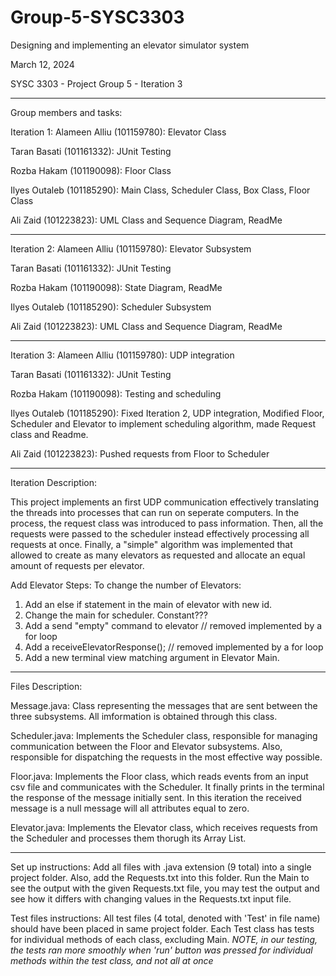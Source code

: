 # Group-5-SYSC3303
Designing and implementing  an elevator simulator system 

March 12, 2024 

SYSC 3303 - Project Group 5 - Iteration 3

------------------------------------------------------------------------------------------------------
Group members and tasks:

Iteration 1:
Alameen Alliu (101159780): Elevator Class

Taran Basati (101161332): JUnit Testing

Rozba Hakam (101190098): Floor Class 

Ilyes Outaleb (101185290): Main Class, Scheduler Class, Box Class, Floor Class 

Ali Zaid (101223823): UML Class and Sequence Diagram, ReadMe

------------------------------------------------------------------------------------------------------
Iteration 2:
Alameen Alliu (101159780): Elevator Subsystem

Taran Basati (101161332): JUnit Testing

Rozba Hakam (101190098): State Diagram, ReadMe

Ilyes Outaleb (101185290): Scheduler Subsystem

Ali Zaid (101223823): UML Class and Sequence Diagram, ReadMe

------------------------------------------------------------------------------------------------------
Iteration 3: 
Alameen Alliu (101159780): UDP integration

Taran Basati (101161332): JUnit Testing

Rozba Hakam (101190098): Testing and scheduling

Ilyes Outaleb (101185290): Fixed Iteration 2, UDP integration, Modified Floor, Scheduler and Elevator to implement scheduling algorithm, made Request class and Readme.

Ali Zaid (101223823): Pushed requests from Floor to Scheduler

------------------------------------------------------------------------------------------------------------------------------------------

Iteration Description: 

This project implements an first UDP communication effectively translating the threads into processes that can run on seperate computers. In the process,
the request class was introduced to pass information. Then, all the requests were passed to the scheduler instead effectively processing all requests at once.
Finally, a "simple" algorithm was implemented that allowed to create as many elevators as requested and allocate an equal amount of requests per elevator.

Add Elevator Steps:
To change the number of Elevators:
1) Add an else if statement in the main of elevator with new id.
2) Change the main for scheduler. Constant???
3) Add a send "empty" command to elevator // removed implemented by a for loop
4) Add a receiveElevatorResponse();	  // removed implemented by a for loop
5) Add a new terminal view matching argument in Elevator Main.

------------------------------------------------------------------------------------------------------------------------------------------

Files Description:

Message.java: Class representing the messages that are sent between the three subsystems. All imformation is obtained through this class.

Scheduler.java: Implements the Scheduler class, responsible for managing communication between the Floor and Elevator subsystems. Also, responsible for dispatching
the requests in the most effective way possible.

Floor.java: Implements the Floor class, which reads events from an input csv file and communicates with the Scheduler. It finally prints in the terminal the response
of the message initially sent. In this iteration the received message is a null message will all attributes equal to zero.

Elevator.java: Implements the Elevator class, which receives requests from the Scheduler and processes them thorugh its Array List.

------------------------------------------------------------------------------------------------------------------------------------------
Set up instructions:
Add all files with .java extension (9 total) into a single project folder. Also, add the Requests.txt into this folder. Run the Main to see the output with the given Requests.txt file, you may test the output and see how it differs with changing values in the Requests.txt input file.

Test files instructions:
All test files (4 total, denoted with 'Test' in file name) should have been placed in same project folder. Each Test class has tests for individual methods of each class, excluding Main. *NOTE, in our testing, the tests ran more smoothly when 'run' button was pressed for individual methods within the test class, and not all at once*
